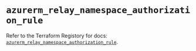 # `azurerm_relay_namespace_authorization_rule`

Refer to the Terraform Registory for docs: [`azurerm_relay_namespace_authorization_rule`](https://registry.terraform.io/providers/hashicorp/azurerm/3.69.0/docs/resources/relay_namespace_authorization_rule).
